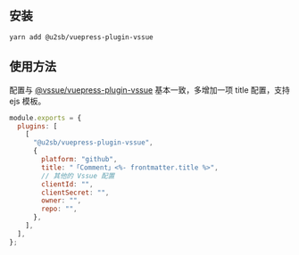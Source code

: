 ## 安装

```
yarn add @u2sb/vuepress-plugin-vssue
```

## 使用方法

配置与 [@vssue/vuepress-plugin-vssue](https://vssue.js.org/zh/guide/vuepress.html) 基本一致，多增加一项 title 配置，支持 ejs 模板。

```js
module.exports = {
  plugins: [
    [
      "@u2sb/vuepress-plugin-vssue",
      {
        platform: "github",
        title: "「Comment」<%- frontmatter.title %>",
        // 其他的 Vssue 配置
        clientId: "",
        clientSecret: "",
        owner: "",
        repo: "",
      },
    ],
  ],
};
```

